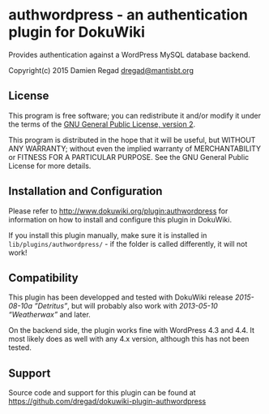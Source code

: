 # authwordpress - an authentication plugin for DokuWiki

Provides authentication against a WordPress MySQL database backend.

Copyright(c) 2015 Damien Regad <dregad@mantisbt.org>


## License

This program is free software; you can redistribute it and/or modify
it under the terms of the
[GNU General Public License, version 2](http://www.gnu.org/licenses/gpl-2.0.html).

This program is distributed in the hope that it will be useful,
but WITHOUT ANY WARRANTY; without even the implied warranty of
MERCHANTABILITY or FITNESS FOR A PARTICULAR PURPOSE.  See the
GNU General Public License for more details.


## Installation and Configuration

Please refer to http://www.dokuwiki.org/plugin:authwordpress for information
on how to install and configure this plugin in DokuWiki.

If you install this plugin manually, make sure it is installed in
`lib/plugins/authwordpress/` - if the folder is called differently,
it will not work!


## Compatibility

This plugin has been developped and tested with DokuWiki release *2015-08-10a
”Detritus”*, but will probably also work with *2013-05-10 “Weatherwax”* and
later.

On the backend side, the plugin works fine with WordPress 4.3 and 4.4.
It most likely does as well with any 4.x version, although this has not been
tested.


## Support

Source code and support for this plugin can be found at
https://github.com/dregad/dokuwiki-plugin-authwordpress
